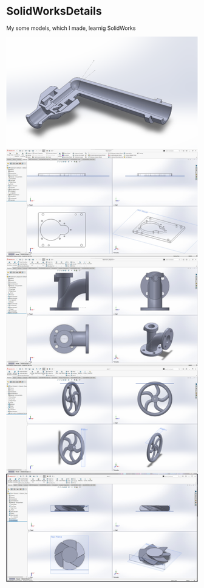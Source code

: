 # SolidWorksDetails
My some models, which I made, learnig SolidWorks

![](/Assem1/Assem1.png)
![](/Detail1/Detail1.jpg)
![](/Detail2/Detail2.jpg)
![](/Detail3/Detail3.png)
![](/Detail4/Detail4.jpg)
